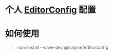 # 个人 [EditorConfig](https://editorconfig.org/) 配置

# 如何使用
> npm install --save-dev @isayme/editorconfig
